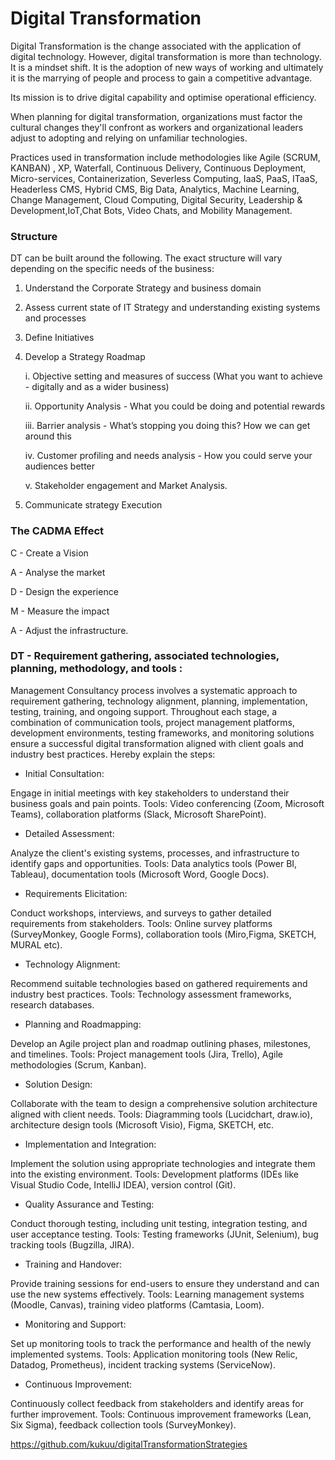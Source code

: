 # Digital Transformation 


Digital Transformation is the change associated with the application of digital technology. However, digital transformation is more than technology. It is a mindset shift. It is the adoption of new ways of working and ultimately it is the marrying of people and process to gain a competitive advantage.

Its mission is to drive digital capability and optimise operational efficiency.

When planning for digital transformation, organizations must factor the cultural changes they'll confront as workers and organizational leaders adjust to adopting and relying on unfamiliar technologies.

Practices used in transformation include methodologies like Agile (SCRUM, KANBAN) , XP, Waterfall, Continuous Delivery, Continuous Deployment, Micro-services, Containerization, Severless Computing, IaaS, PaaS, ITaaS, Headerless CMS, Hybrid CMS, Big Data, Analytics, Machine Learning, Change Management, Cloud Computing, Digital Security, Leadership & Development,IoT,Chat Bots, Video Chats, and Mobility Management.

### Structure

DT can be built around the following. The exact structure will vary depending on the specific needs of the business:

1. Understand the Corporate Strategy and business domain

2. Assess current state of IT Strategy and understanding  existing systems and processes

3. Define Initiatives 

4. Develop a Strategy Roadmap

	i. Objective setting and measures of success (What you want to achieve - 
		digitally and as a wider business)

	ii. Opportunity Analysis - What you could be doing and potential rewards

	iii. Barrier analysis - What’s stopping you doing this? How we can get around this

	iv. Customer profiling and needs analysis - How you could serve your audiences better

     v. Stakeholder engagement and Market Analysis.

5. Communicate  strategy Execution

### The CADMA Effect

C - Create a Vision

A - Analyse the market

D - Design the experience

M - Measure the impact

A - Adjust the infrastructure.


### DT - Requirement gathering, associated technologies, planning, methodology, and tools :

Management Consultancy process involves a systematic approach to requirement gathering, technology alignment, planning, implementation, testing, training, and ongoing support. Throughout each stage, a combination of communication tools, project management platforms, development environments, testing frameworks, and monitoring solutions ensure a successful digital transformation aligned with client goals and industry best practices. Hereby explain the steps:

- Initial Consultation:

Engage in initial meetings with key stakeholders to understand their business goals and pain points.
Tools: Video conferencing (Zoom, Microsoft Teams), collaboration platforms (Slack, Microsoft SharePoint).

- Detailed Assessment:

Analyze the client's existing systems, processes, and infrastructure to identify gaps and opportunities.
Tools: Data analytics tools (Power BI, Tableau), documentation tools (Microsoft Word, Google Docs).

- Requirements Elicitation:

Conduct workshops, interviews, and surveys to gather detailed requirements from stakeholders.
Tools: Online survey platforms (SurveyMonkey, Google Forms), collaboration tools (Miro,Figma, SKETCH, MURAL etc).

- Technology Alignment:

Recommend suitable technologies based on gathered requirements and industry best practices.
Tools: Technology assessment frameworks, research databases.

- Planning and Roadmapping:

Develop an Agile project plan and roadmap outlining phases, milestones, and timelines.
Tools: Project management tools (Jira, Trello), Agile methodologies (Scrum, Kanban).

- Solution Design:

Collaborate with the team to design a comprehensive solution architecture aligned with client needs.
Tools: Diagramming tools (Lucidchart, draw.io), architecture design tools (Microsoft Visio), Figma, SKETCH, etc.

- Implementation and Integration:

Implement the solution using appropriate technologies and integrate them into the existing environment.
Tools: Development platforms (IDEs like Visual Studio Code, IntelliJ IDEA), version control (Git).

- Quality Assurance and Testing:

Conduct thorough testing, including unit testing, integration testing, and user acceptance testing.
Tools: Testing frameworks (JUnit, Selenium), bug tracking tools (Bugzilla, JIRA).

- Training and Handover:

Provide training sessions for end-users to ensure they understand and can use the new systems effectively.
Tools: Learning management systems (Moodle, Canvas), training video platforms (Camtasia, Loom).

- Monitoring and Support:

Set up monitoring tools to track the performance and health of the newly implemented systems.
Tools: Application monitoring tools (New Relic, Datadog, Prometheus), incident tracking systems (ServiceNow).

- Continuous Improvement:

Continuously collect feedback from stakeholders and identify areas for further improvement.
Tools: Continuous improvement frameworks (Lean, Six Sigma), feedback collection tools (SurveyMonkey).

https://github.com/kukuu/digitalTransformationStrategies
